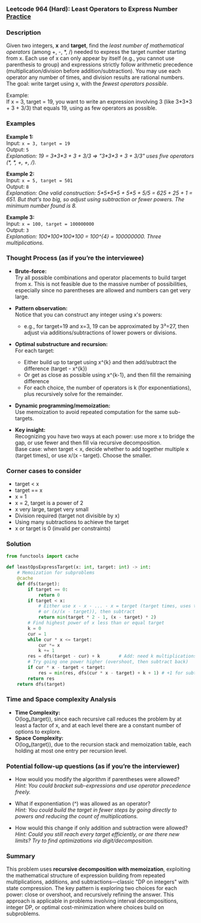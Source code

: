 ### Leetcode 964 (Hard): Least Operators to Express Number [Practice](https://leetcode.com/problems/least-operators-to-express-number)

### Description  
Given two integers, **x** and **target**, find the *least number of mathematical operators* (among +, -, \*, /) needed to express the target number starting from x. Each use of x can only appear by itself (e.g., you cannot use parenthesis to group) and expressions strictly follow arithmetic precedence (multiplication/division before addition/subtraction). You may use each operator any number of times, and division results are rational numbers. The goal: write target using x, with the *fewest operators possible*.

Example:  
If x = 3, target = 19, you want to write an expression involving 3 (like 3\*3\*3 + 3 + 3/3) that equals 19, using as few operators as possible.

### Examples  

**Example 1:**  
Input: `x = 3, target = 19`  
Output: `5`  
*Explanation: 19 = 3\*3\*3 + 3 + 3/3 ⇒ "3\*3\*3 + 3 + 3/3" uses five operators (\*, \*, +, +, /).*

**Example 2:**  
Input: `x = 5, target = 501`  
Output: `8`  
*Explanation: One valid construction: 5\*5\*5\*5 + 5\*5 + 5/5 = 625 + 25 + 1 = 651. But that's too big, so adjust using subtraction or fewer powers. The minimum number found is 8.*

**Example 3:**  
Input: `x = 100, target = 100000000`  
Output: `3`  
*Explanation: 100\*100\*100\*100 = 100^{4} = 100000000. Three multiplications.*

### Thought Process (as if you’re the interviewee)  
- **Brute-force:**  
  Try all possible combinations and operator placements to build target from x. This is not feasible due to the massive number of possibilities, especially since no parentheses are allowed and numbers can get very large.

- **Pattern observation:**  
  Notice that you can construct any integer using x's powers:  
  - e.g., for target=19 and x=3, 19 can be approximated by 3³=27, then adjust via additions/subtractions of lower powers or divisions.

- **Optimal substructure and recursion:**  
  For each target:
  - Either build up to target using x^{k} and then add/subtract the difference (target - x^{k})
  - Or get as close as possible using x^{k-1}, and then fill the remaining difference
  - For each choice, the number of operators is k (for exponentiations), plus recursively solve for the remainder.

- **Dynamic programming/memoization:**  
  Use memoization to avoid repeated computation for the same sub-targets.

- **Key insight:**  
  Recognizing you have two ways at each power: use more x to bridge the gap, or use fewer and then fill via recursive decomposition.    
  Base case: when target < x, decide whether to add together multiple x (target times), or use x/(x - target). Choose the smaller.

### Corner cases to consider  
- target < x  
- target == x  
- x = 1  
- x = 2, target is a power of 2  
- x very large, target very small  
- Division required (target not divisible by x)  
- Using many subtractions to achieve the target  
- x or target is 0 (invalid per constraints)  

### Solution

```python
from functools import cache

def leastOpsExpressTarget(x: int, target: int) -> int:
    # Memoization for subproblems
    @cache
    def dfs(target):
        if target == 0:
            return 0
        if target < x:
            # Either use x - x - ... - x = target (target times, uses target operators)
            # or (x/(x - target)), then subtract
            return min(target * 2 - 1, (x - target) * 2)
        # Find highest power of x less than or equal target
        k = 0
        cur = 1
        while cur * x <= target:
            cur *= x
            k += 1
        res = dfs(target - cur) + k       # Add: need k multiplications to build x^k, then plus for reminder
        # Try going one power higher (overshoot, then subtract back)
        if cur * x - target < target:
            res = min(res, dfs(cur * x - target) + k + 1) # +1 for subtraction
        return res
    return dfs(target)
```

### Time and Space complexity Analysis  

- **Time Complexity:**  
  O(logₓ(target)), since each recursive call reduces the problem by at least a factor of x, and at each level there are a constant number of options to explore.
- **Space Complexity:**  
  O(logₓ(target)), due to the recursion stack and memoization table, each holding at most one entry per recursion level.

### Potential follow-up questions (as if you’re the interviewer)  

- How would you modify the algorithm if parentheses were allowed?  
  *Hint: You could bracket sub-expressions and use operator precedence freely.*

- What if exponentiation (^) was allowed as an operator?  
  *Hint: You could build the target in fewer steps by going directly to powers and reducing the count of multiplications.*

- How would this change if only addition and subtraction were allowed?  
  *Hint: Could you still reach every target efficiently, or are there new limits? Try to find optimizations via digit/decomposition.*

### Summary
This problem uses **recursive decomposition with memoization**, exploiting the mathematical structure of expression building from repeated multiplications, additions, and subtractions—classic "DP on integers" with state compression. The key pattern is exploring two choices for each power: close or overshoot, and recursively refining the answer. This approach is applicable in problems involving interval decompositions, integer DP, or optimal cost-minimization where choices build on subproblems.
